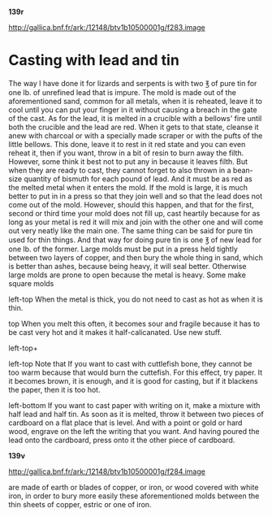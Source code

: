 
**139r**

http://gallica.bnf.fr/ark:/12148/btv1b10500001g/f283.image

<h1>Casting with lead and tin</h1>

The way I have done it for lizards and serpents is with two ℥ of pure tin for one lb. of unrefined lead that is impure. The mold is made out of the aforementioned sand, common for all metals, when it is reheated, leave it to cool until you can put your finger in it without causing a breach in the gate of the cast. As for the lead, it is melted in a crucible with a bellows' fire until both the crucible and the lead are red.  When it gets to that state, cleanse it anew with charcoal or with a specially made scraper or with the pufts of the little bellows. This done, leave it to rest in it red state and you can even reheat it, then if you want, throw in a bit of resin to burn away the filth.  However, some think it best not to put any in because it leaves filth.  But when they are ready to cast, they cannot forget to also thrown in a bean-size quantity of bismuth for each pound of lead. And it must be as red as the melted metal when it enters the mold.  If the mold is large, it is much better to put in in a press so that they join well and so that the lead does not come out of the mold.  However, should this happen, and that for the first, second or third time your mold does not fill up, cast heartily because for as long as your metal is red it will mix and join with the other one and will come out very neatly like the main one.  The same thing can be said for pure tin used for thin things.  And that way for doing pure tin is one ℥  of new lead for one lb. of the former.  Large molds must be put in a press held tightly between two layers of copper, and then bury the whole thing in sand, which is better than ashes, because being heavy, it will seal better.  Otherwise large molds are prone to open because the metal is heavy.  Some make square molds

left-top
When the metal is thick, you do not need to cast as hot as when it is thin.

top
When you melt this often, it becomes sour and fragile because it has to be cast very hot and it makes it half-calicanated.  Use new stuff.

left-top+

left-top
Note that If you want to cast with cuttlefish bone, they cannot be too warm because that would burn the cuttefish. For this effect, try paper. It it becomes brown, it is enough, and it is good for casting, but if it blackens the paper, then it is too hot.

left-bottom
If you want to cast paper with writing on it, make a mixture with half lead and half tin. As soon as it is melted, throw it between two pieces of cardboard on a flat place that is level. And with a point or gold or hard wood, engrave on the left the writing that you want. And having poured the lead onto the cardboard, press onto it the other piece of cardboard.


**139v**

http://gallica.bnf.fr/ark:/12148/btv1b10500001g/f284.image

are made of earth or blades of copper, or iron, or wood covered with white iron, in order to bury more easily these aforementioned molds between the thin sheets of copper, estric or one of iron.
